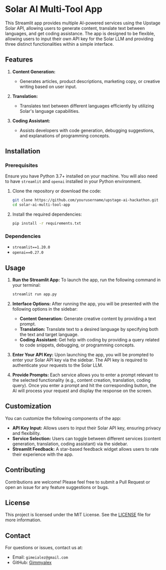 # Solar AI Multi-Tool App

This Streamlit app provides multiple AI-powered services using the Upstage Solar API, allowing users to generate content, translate text between languages, and get coding assistance. The app is designed to be flexible, allowing users to input their own API key for the Solar LLM and providing three distinct functionalities within a simple interface.

## Features

1. **Content Generation:**
   - Generates articles, product descriptions, marketing copy, or creative writing based on user input.
   
2. **Translation:**
   - Translates text between different languages efficiently by utilizing Solar's language capabilities.
   
3. **Coding Assistant:**
   - Assists developers with code generation, debugging suggestions, and explanations of programming concepts.

## Installation

### Prerequisites

Ensure you have Python 3.7+ installed on your machine. You will also need to have `streamlit` and `openai` installed in your Python environment.

1. Clone the repository or download the code:
   ```bash
   git clone https://github.com/yourusername/upstage-ai-hackathon.git
   cd solar-ai-multi-tool-app
   ```

2. Install the required dependencies:
   ```bash
   pip install -r requirements.txt
   ```

### Dependencies

- `streamlit==1.20.0`
- `openai==0.27.0`

## Usage

1. **Run the Streamlit App:**
   To launch the app, run the following command in your terminal:
   ```bash
   streamlit run app.py
   ```

2. **Interface Options:**
   After running the app, you will be presented with the following options in the sidebar:
   - **Content Generation:** Generate creative content by providing a text prompt.
   - **Translation:** Translate text to a desired language by specifying both the text and target language.
   - **Coding Assistant:** Get help with coding by providing a query related to code snippets, debugging, or programming concepts.

3. **Enter Your API Key:**
   Upon launching the app, you will be prompted to enter your Solar API key via the sidebar. The API key is required to authenticate your requests to the Solar LLM.

4. **Provide Prompts:**
   Each service allows you to enter a prompt relevant to the selected functionality (e.g., content creation, translation, coding query). Once you enter a prompt and hit the corresponding button, the AI will process your request and display the response on the screen.

## Customization

You can customize the following components of the app:

- **API Key Input:** Allows users to input their Solar API key, ensuring privacy and flexibility.
- **Service Selection:** Users can toggle between different services (content generation, translation, coding assistant) via the sidebar.
- **Streamlit Feedback:** A star-based feedback widget allows users to rate their experience with the app.


## Contributing

Contributions are welcome! Please feel free to submit a Pull Request or open an issue for any feature suggestions or bugs.

## License

This project is licensed under the MIT License. See the [LICENSE](LICENSE) file for more information.

## Contact

For questions or issues, contact us at:
- Email: `gimeialez@gmail.com`
- GitHub: [Gimmyalex](https://github.com/Gimmyalex)
